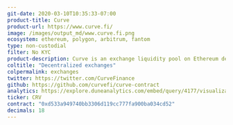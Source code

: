 ```yaml
---
git-date: 2020-03-10T10:35:33-07:00
product-title: Curve
product-url: https://www.curve.fi/
image: /images/output_md/www.curve.fi.png
ecosystem: ethereum, polygon, arbitrum, fantom
type: non-custodial
filter: No KYC
product-description: Curve is an exchange liquidity pool on Ethereum designed for extremely efficient stablecoin trading. [Interview with Curve Finance founder](/curve).
coltitle: "Decentralized exchanges"
colpermalink: exchanges
twitter: https://twitter.com/CurveFinance
github: https://github.com/curvefi/curve-contract
analytics: https://explore.duneanalytics.com/embed/query/4177/visualization/8129?api_key=IwmzBnSTA6LFcqLYy1f5HQRiR3iDrNhOD8895hJP
ticker: CRV
contract: "0xd533a949740bb3306d119cc777fa900ba034cd52"
decimals: 18
---
```

